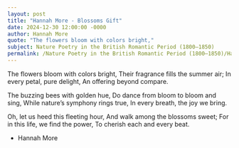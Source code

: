 ```yaml
---
layout: post
title: "Hannah More - Blossoms Gift"
date: 2024-12-30 12:00:00 -0000
author: Hannah More
quote: "The flowers bloom with colors bright,"
subject: Nature Poetry in the British Romantic Period (1800–1850)
permalink: /Nature Poetry in the British Romantic Period (1800–1850)/Hannah More/Hannah More - Blossoms Gift
---
```


The flowers bloom with colors bright,
Their fragrance fills the summer air;
In every petal, pure delight,
An offering beyond compare.

The buzzing bees with golden hue,
Do dance from bloom to bloom and sing,
While nature’s symphony rings true,
In every breath, the joy we bring.

Oh, let us heed this fleeting hour,
And walk among the blossoms sweet;
For in this life, we find the power,
To cherish each and every beat.

- Hannah More
